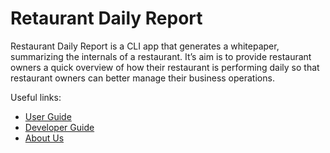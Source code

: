 # Retaurant Daily Report

Restaurant Daily Report is a CLI app that generates a whitepaper, 
summarizing the internals of a restaurant. It’s aim is to provide 
restaurant owners a quick overview of how their restaurant is performing 
daily so that restaurant owners can better manage their business operations.

Useful links:
* [User Guide](UserGuide.md)
* [Developer Guide](DeveloperGuide.md)
* [About Us](AboutUs.md)
